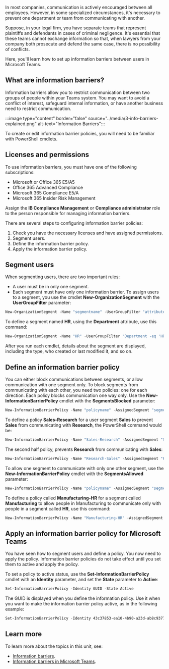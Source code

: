In most companies, communication is actively encouraged between all employees. However, in some specialized circumstances, it's necessary to prevent one department or team from communicating with another.

Suppose, in your legal firm, you have separate teams that represent plaintiffs and defendants in cases of criminal negligence. It's essential that these teams cannot exchange information so that, when lawyers from your company both prosecute and defend the same case, there is no possibility of conflicts.

Here, you'll learn how to set up information barriers between users in Microsoft Teams.

## What are information barriers?

Information barriers allow you to restrict communication between two groups of people within your Teams system. You may want to avoid a conflict of interest, safeguard internal information, or have another business need to restrict communication.

:::image type="content" border="false" source="../media/3-info-barriers-explained.png" alt-text="Information Barriers":::

To create or edit information barrier policies, you will need to be familiar with PowerShell cmdlets.

## Licenses and permissions

To use information barriers, you must have one of the following subscriptions:

- Microsoft or Office 365 E5/A5
- Office 365 Advanced Compliance
- Microsoft 365 Compliance E5/A
- Microsoft 365 Insider Risk Management

Assign the **IB Compliance Management** or **Compliance administrator** role to the person responsible for managing information barriers.

There are several steps to configuring information barrier policies:

1. Check you have the necessary licenses and have assigned permissions.
1. Segment users.
1. Define the information barrier policy.
1. Apply the information barrier policy.

## Segment users

When segmenting users, there are two important rules:

- A user must be in only one segment.
- Each segment must have only one information barrier.
To assign users to a segment, you use the cmdlet **New-OrganizationSegment** with the **UserGroupFilter** parameter:

```powershell
New-OrganizationSegment -Name "segmentname" -UserGroupFilter "attribute -eq 'attributevalue'"
```

To define a segment named **HR**, using the **Department** attribute, use this command:

```powershell
New-OrganizationSegment -Name "HR" -UserGroupFilter "Department -eq 'HR'
```

After you run each cmdlet, details about the segment are displayed, including the type, who created or last modified it, and so on.

## Define an information barrier policy

You can either block communications between segments, or allow communication with one segment only.
To block segments from communicating with each other, you need two policies: one for each direction. Each policy blocks communication one way only. Use the **New-InformationBarrierPolicy** cmdlet with the **SegmentsBlocked** parameter:

```powershell
New-InformationBarrierPolicy -Name "policyname" -AssignedSegment "segment1name" -SegmentsBlocked "segment2name"
```

To define a policy **Sales-Research** for a user segment **Sales** to prevent **Sales** from communicating with **Research**, the PowerShell command would be:

```powershell
New-InformationBarrierPolicy -Name "Sales-Research" -AssignedSegment "Sales" -SegmentsBlocked "Research" -State Inactive
```

The second half policy, prevents **Research** from communicating with **Sales**:

```powershell
New-InformationBarrierPolicy -Name "Research-Sales" -AssignedSegment "Research" -SegmentsBlocked "Sales" -State Inactive
```

To allow one segment to communicate with only one other segment, use the **New-InformationBarrierPolicy** cmdlet with the **SegmentsAllowed** parameter:

```powershell
New-InformationBarrierPolicy -Name "policyname" -AssignedSegment "segment1name" -SegmentsAllowed "segment2name","segment1name"
```

To define a policy called **Manufacturing-HR** for a segment called **Manufacturing** to allow people in Manufacturing to communicate only with people in a segment called **HR**, use this command:

```powershell
New-InformationBarrierPolicy -Name "Manufacturing-HR" -AssignedSegment "Manufacturing" -SegmentsAllowed "HR","Manufacturing" -State Inactive
```

## Apply an information barrier policy for Microsoft Teams

You have seen how to segment users and define a policy. You now need to apply the policy. Information barrier policies do not take effect until you set them to active and apply the policy.

To set a policy to active status, use the **Set-InformationBarrierPolicy** cmdlet with an **Identity** parameter, and set the **State** parameter to **Active**:

```powershell
Set-InformationBarrierPolicy -Identity GUID -State Active
```

The GUID is displayed when you define the information policy. Use it when you want to make the information barrier policy active, as in the following example:

```powershell
Set-InformationBarrierPolicy -Identity 43c37853-ea10-4b90-a23d-ab8c93772471 -State Active
```

## Learn more

To learn more about the topics in this unit, see:

- [Information barriers](/microsoft-365/compliance/information-barriers).
- [Information barriers in Microsoft Teams](/MicrosoftTeams/information-barriers-in-teams).
